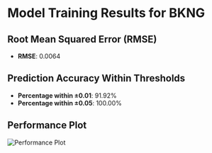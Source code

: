 # Model Training Results for BKNG

## Root Mean Squared Error (RMSE)
- **RMSE**: 0.0064

## Prediction Accuracy Within Thresholds
- **Percentage within ±0.01**: 91.92%
- **Percentage within ±0.05**: 100.00%

## Performance Plot
![Performance Plot](../imgs/BKNG.png)
